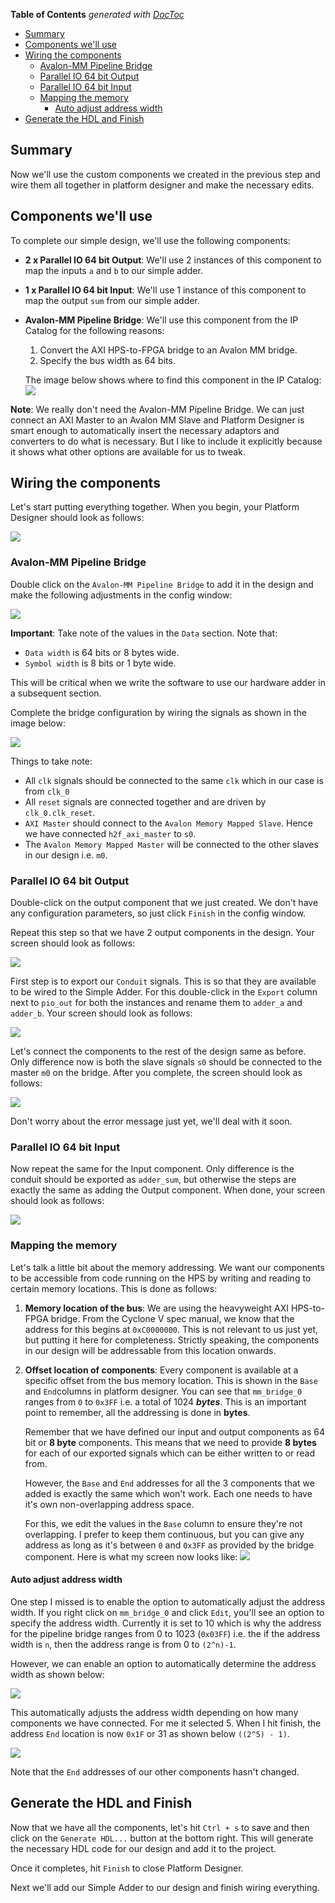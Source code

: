 <!-- START doctoc generated TOC please keep comment here to allow auto update -->
<!-- DON'T EDIT THIS SECTION, INSTEAD RE-RUN doctoc TO UPDATE -->
**Table of Contents**  *generated with [DocToc](https://github.com/thlorenz/doctoc)*

- [Summary](#summary)
- [Components we'll use](#components-well-use)
- [Wiring the components](#wiring-the-components)
  - [Avalon-MM Pipeline Bridge](#avalon-mm-pipeline-bridge)
  - [Parallel IO 64 bit Output](#parallel-io-64-bit-output)
  - [Parallel IO 64 bit Input](#parallel-io-64-bit-input)
  - [Mapping the memory](#mapping-the-memory)
    - [Auto adjust address width](#auto-adjust-address-width)
- [Generate the HDL and Finish](#generate-the-hdl-and-finish)

<!-- END doctoc generated TOC please keep comment here to allow auto update -->

## Summary

Now we'll use the custom components we created in the previous step and wire them all together in platform designer and make the necessary edits.

## Components we'll use

To complete our simple design, we'll use the following components:

 * **2 x Parallel IO 64 bit Output**: We'll use 2 instances of this component to map the inputs `a` and `b` to our simple adder.
 * **1 x Parallel IO 64 bit Input**: We'll use 1 instance of this component to map the output `sum` from our simple adder.
 * **Avalon-MM Pipeline Bridge**: We'll use this component from the IP Catalog for the following reasons:
   1. Convert the AXI HPS-to-FPGA bridge to an Avalon MM bridge.
   1. Specify the bus width as 64 bits.
   
   The image below shows where to find this component in the IP Catalog:
   ![](images/wiring_1.png)

**Note**: We really don't need the Avalon-MM Pipeline Bridge. We can just connect an AXI Master to an Avalon MM Slave and Platform Designer is smart enough to automatically insert the necessary adaptors and converters to do what is necessary. But I like to include it explicitly because it shows what other options are available for us to tweak.

## Wiring the components

Let's start putting everything together. When you begin, your Platform Designer should look as follows:

![](images/wiring_2.png)

### Avalon-MM Pipeline Bridge

Double click on the `Avalon-MM Pipeline Bridge` to add it in the design and make the following adjustments in the config window:

![](images/wiring_3.png)

**Important**: Take note of the values in the `Data` section. Note that:

* `Data width` is 64 bits or 8 bytes wide.
* `Symbol width` is 8 bits or 1 byte wide.

This will be critical when we write the software to use our hardware adder in a subsequent section.

Complete the bridge configuration by wiring the signals as shown in the image below:

![](images/wiring_4.png)

Things to take note:

* All `clk` signals should be connected to the same `clk` which in our case is from `clk_0`
* All `reset` signals are connected together and are driven by `clk_0.clk_reset`.
* `AXI Master` should connect to the `Avalon Memory Mapped Slave`. Hence we have connected `h2f_axi_master` to `s0`.
* The `Avalon Memory Mapped Master` will be connected to the other slaves in our design i.e. `m0`.

### Parallel IO 64 bit Output

Double-click on the output component that we just created. We don't have any configuration parameters, so just click `Finish` in the config window.

Repeat this step so that we have 2 output components in the design. Your screen should look as follows:

![](images/wiring_5.png)

First step is to export our `Conduit` signals. This is so that they are available to be wired to the Simple Adder. For this double-click in the `Export` column next to `pio_out` for both the instances and rename them to `adder_a` and `adder_b`. Your screen should look as follows:

![](images/wiring_6.png)

Let's connect the components to the rest of the design same as before. Only difference now is both the slave signals `s0` should be connected to the master `m0` on the bridge. After you complete, the screen should look as follows:

![](images/wiring_7.png)

Don't worry about the error message just yet, we'll deal with it soon.

### Parallel IO 64 bit Input

Now repeat the same for the Input component. Only difference is the conduit should be exported as `adder_sum`, but otherwise the steps are exactly the same as adding the Output component. When done, your screen should look as follows:

![](images/wiring_8.png)

### Mapping the memory

Let's talk a little bit about the memory addressing. We want our components to be accessible from code running on the HPS by writing and reading to certain memory locations. This is done as follows:

1. **Memory location of the bus**: We are using the heavyweight AXI HPS-to-FPGA bridge. From the Cyclone V spec manual, we know that the address for this begins at `0xC0000000`. This is not relevant to us just yet, but putting it here for completeness. Strictly speaking, the components in our design will be addressable from this location onwards.

2. **Offset location of components**: Every component is available at a specific offset from the bus memory location. This is shown in the `Base` and `End`columns in platform designer. You can see that `mm_bridge_0` ranges from `0` to `0x3FF` i.e. a total of 1024 **_bytes_**. This is an important point to remember, all the addressing is done in **bytes**.

   Remember that we have defined our input and output components as 64 bit or **8 byte** components. This means that we need to provide **8 bytes** for each of our exported signals which can be either written to or read from.

   However, the `Base` and `End` addresses for all the 3 components that we added is exactly the same which won't work. Each one needs to have it's own non-overlapping address space.

   For this, we edit the values in the `Base` column to ensure they're not overlapping. I prefer to keep them continuous, but you can give any address as long as it's between `0` and `0x3FF` as provided by the bridge component. Here is what my screen now looks like:
   ![](images/wiring_9.png)

#### Auto adjust address width

One step I missed is to enable the option to automatically adjust the address width. If you right click on `mm_bridge_0` and click `Edit`, you'll see an option to specify the address width. Currently it is set to 10 which is why the address for the pipeline bridge ranges from 0 to 1023 (`0x03FF`) i.e. the if the address width is `n`, then the address range is from 0 to `(2^n)-1`.

However, we can enable an option to automatically determine the address width as shown below:

![](images/wiring_10.png)

This automatically adjusts the address width depending on how many components we have connected. For me it selected 5. When I hit finish, the address `End` location is now `0x1F` or 31 as shown below `((2^5) - 1)`.

![](images/wiring_11.png)

Note that the `End` addresses of our other components hasn't changed.

## Generate the HDL and Finish

Now that we have all the components, let's hit `Ctrl + s` to save and then click on the `Generate HDL...` button at the bottom right. This will generate the necessary HDL code for our design and add it to the project.

Once it completes, hit `Finish` to close Platform Designer.

Next we'll add our Simple Adder to our design and finish wiring everything.